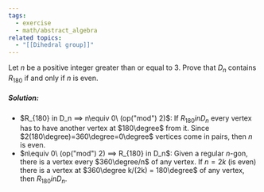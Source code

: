 ```yaml
---
tags:
  - exercise
  - math/abstract_algebra
related topics:
  - "[[Dihedral group]]"
---
```

Let $n$ be a positive integer greater than or equal to $3$. Prove that $D_n$ contains $R_{180}$ if and only if $n$ is even.
##### Solution:
- $R_{180} in D_n ==> n\equiv 0\ (op("mod") 2)$:
	If $R_{180} in D_n$ every vertex has to have another vertex at $180\degree$ from it. Since $2(180\degree)=360\degree=0\degree$ vertices come in pairs, then $n$ is even.
- $n\equiv 0\ (op("mod") 2) ==> R_{180} in D_n$:
	Given a regular $n$-gon, there is a vertex every $360\degree/n$ of any vertex. If $n=2k$ (is even) there is a vertex at $360\degree k/(2k) = 180\degree$ of any vertex, then $R_{180} in D_n$.